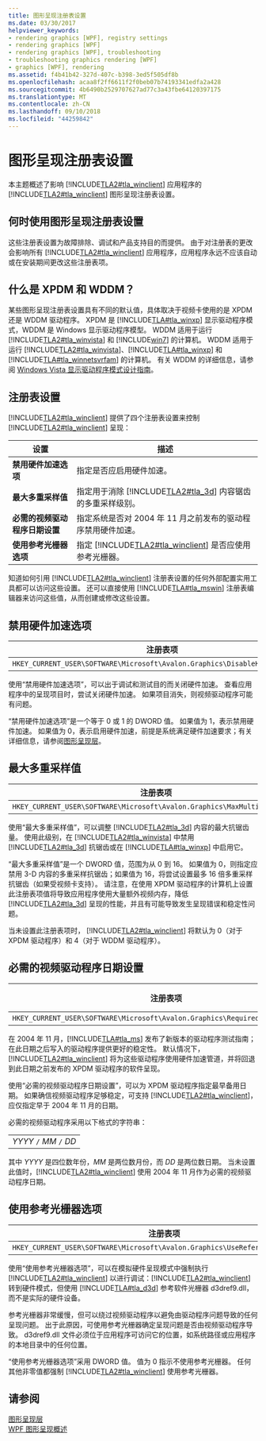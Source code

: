 ```yaml
---
title: 图形呈现注册表设置
ms.date: 03/30/2017
helpviewer_keywords:
- rendering graphics [WPF], registry settings
- rendering graphics [WPF]
- rendering graphics [WPF], troubleshooting
- troubleshooting graphics rendering [WPF]
- graphics [WPF], rendering
ms.assetid: f4b41b42-327d-407c-b398-3ed5f505df8b
ms.openlocfilehash: acaa8f2ff6611f2f0beb07b74193341edfa2a428
ms.sourcegitcommit: 4b6490b2529707627ad77c3a43fbe64120397175
ms.translationtype: MT
ms.contentlocale: zh-CN
ms.lasthandoff: 09/10/2018
ms.locfileid: "44259842"
---
```

# <a name="graphics-rendering-registry-settings"></a>图形呈现注册表设置
本主题概述了影响 [!INCLUDE[TLA2#tla_winclient](../../../../includes/tla2sharptla-winclient-md.md)] 应用程序的 [!INCLUDE[TLA2#tla_winclient](../../../../includes/tla2sharptla-winclient-md.md)] 图形呈现注册表设置。  
  

  
<a name="overview"></a>   
## <a name="when-to-use-graphics-rendering-registry-settings"></a>何时使用图形呈现注册表设置  
 这些注册表设置为故障排除、调试和产品支持目的而提供。 由于对注册表的更改会影响所有 [!INCLUDE[TLA2#tla_winclient](../../../../includes/tla2sharptla-winclient-md.md)] 应用程序，应用程序永远不应该自动或在安装期间更改这些注册表项。  
  
<a name="xpdmandwddm"></a>   
## <a name="what-are-xpdm-and-wddm"></a>什么是 XPDM 和 WDDM？  
 某些图形呈现注册表设置具有不同的默认值，具体取决于视频卡使用的是 XPDM 还是 WDDM 驱动程序。 XPDM 是 [!INCLUDE[TLA#tla_winxp](../../../../includes/tlasharptla-winxp-md.md)] 显示驱动程序模式，WDDM 是 Windows 显示驱动程序模型。 WDDM 适用于运行 [!INCLUDE[TLA2#tla_winvista](../../../../includes/tla2sharptla-winvista-md.md)] 和 [!INCLUDE[win7](../../../../includes/win7-md.md)] 的计算机。 WDDM 适用于运行 [!INCLUDE[TLA2#tla_winvista](../../../../includes/tla2sharptla-winvista-md.md)]、[!INCLUDE[TLA#tla_winxp](../../../../includes/tlasharptla-winxp-md.md)] 和 [!INCLUDE[TLA#tla_winnetsvrfam](../../../../includes/tlasharptla-winnetsvrfam-md.md)] 的计算机。 有关 WDDM 的详细信息，请参阅 [Windows Vista 显示驱动程序模式设计指南](https://go.microsoft.com/fwlink/?LinkId=178394)。  
  
<a name="registry_settings"></a>   
## <a name="registry-settings"></a>注册表设置  
 [!INCLUDE[TLA2#tla_winclient](../../../../includes/tla2sharptla-winclient-md.md)] 提供了四个注册表设置来控制 [!INCLUDE[TLA2#tla_winclient](../../../../includes/tla2sharptla-winclient-md.md)] 呈现：  
  
|设置|描述|  
|-------------|-----------------|  
|**禁用硬件加速选项**|指定是否应启用硬件加速。|  
|**最大多重采样值**|指定用于消除 [!INCLUDE[TLA2#tla_3d](../../../../includes/tla2sharptla-3d-md.md)] 内容锯齿的多重采样级别。|  
|**必需的视频驱动程序日期设置**|指定系统是否对 2004 年 11 月之前发布的驱动程序禁用硬件加速。|  
|**使用参考光栅器选项**|指定 [!INCLUDE[TLA2#tla_winclient](../../../../includes/tla2sharptla-winclient-md.md)] 是否应使用参考光栅器。|  
  
 知道如何引用 [!INCLUDE[TLA2#tla_winclient](../../../../includes/tla2sharptla-winclient-md.md)] 注册表设置的任何外部配置实用工具都可以访问这些设置。 还可以直接使用 [!INCLUDE[TLA#tla_mswin](../../../../includes/tlasharptla-mswin-md.md)] 注册表编辑器来访问这些值，从而创建或修改这些设置。  
  
<a name="disablehardwareacceleration"></a>   
## <a name="disable-hardware-acceleration-option"></a>禁用硬件加速选项  
  
|注册表项|值类型|  
|------------------|----------------|  
|`HKEY_CURRENT_USER\SOFTWARE\Microsoft\Avalon.Graphics\DisableHWAcceleration`|DWORD|  
  
 使用“禁用硬件加速选项”，可以出于调试和测试目的而关闭硬件加速。 查看应用程序中的呈现项目时，尝试关闭硬件加速。 如果项目消失，则视频驱动程序可能有问题。  
  
 “禁用硬件加速选项”是一个等于 0 或 1 的 DWORD 值。 如果值为 1，表示禁用硬件加速。 如果值为 0，表示启用硬件加速，前提是系统满足硬件加速要求；有关详细信息，请参阅[图形呈现层](../../../../docs/framework/wpf/advanced/graphics-rendering-tiers.md)。  
  
<a name="maxmultisample"></a>   
## <a name="maximum-multisample-value"></a>最大多重采样值  
  
|注册表项|值类型|  
|------------------|----------------|  
|`HKEY_CURRENT_USER\SOFTWARE\Microsoft\Avalon.Graphics\MaxMultisampleType`|DWORD|  
  
 使用“最大多重采样值”，可以调整 [!INCLUDE[TLA2#tla_3d](../../../../includes/tla2sharptla-3d-md.md)] 内容的最大抗锯齿量。 使用此级别，在 [!INCLUDE[TLA2#tla_winvista](../../../../includes/tla2sharptla-winvista-md.md)] 中禁用 [!INCLUDE[TLA2#tla_3d](../../../../includes/tla2sharptla-3d-md.md)] 抗锯齿或在 [!INCLUDE[TLA#tla_winxp](../../../../includes/tlasharptla-winxp-md.md)] 中启用它。  
  
 “最大多重采样值”是一个 DWORD 值，范围为从 0 到 16。 如果值为 0，则指定应禁用 3-D 内容的多重采样抗锯齿；如果值为 16，将尝试设置最多 16 倍多重采样抗锯齿（如果受视频卡支持）。 请注意，在使用 XPDM 驱动程序的计算机上设置此注册表项值将导致应用程序使用大量额外视频内存，降低 [!INCLUDE[TLA2#tla_3d](../../../../includes/tla2sharptla-3d-md.md)] 呈现的性能，并且有可能导致发生呈现错误和稳定性问题。  
  
 当未设置此注册表项时， [!INCLUDE[TLA2#tla_winclient](../../../../includes/tla2sharptla-winclient-md.md)] 将默认为 0（对于 XPDM 驱动程序）和 4（对于 WDDM 驱动程序）。  
  
<a name="requiredvideodriverdatesetting"></a>   
## <a name="required-video-driver-date-setting"></a>必需的视频驱动程序日期设置  
  
|注册表项|值类型|  
|------------------|----------------|  
|`HKEY_CURRENT_USER\SOFTWARE\Microsoft\Avalon.Graphics\RequiredVideoDriverDate`|String|  
  
 在 2004 年 11 月，[!INCLUDE[TLA#tla_ms](../../../../includes/tlasharptla-ms-md.md)] 发布了新版本的驱动程序测试指南；在此日期之后写入的驱动程序提供更好的稳定性。 默认情况下，[!INCLUDE[TLA2#tla_winclient](../../../../includes/tla2sharptla-winclient-md.md)] 将为这些驱动程序使用硬件加速管道，并将回退到此日期之前发布的 XPDM 驱动程序的软件呈现。  
  
 使用“必需的视频驱动程序日期设置”，可以为 XPDM 驱动程序指定最早备用日期。 如果确信视频驱动程序足够稳定，可支持 [!INCLUDE[TLA2#tla_winclient](../../../../includes/tla2sharptla-winclient-md.md)]，应仅指定早于 2004 年 11 月的日期。  
  
 必需的视频驱动程序采用以下格式的字符串：  
  
| |  
|-|  
|*YYYY* `/` *MM* `/` *DD*|  
  
 其中 *YYYY* 是四位数年份，*MM* 是两位数月份，而 *DD* 是两位数日期。 当未设置此值时，[!INCLUDE[TLA2#tla_winclient](../../../../includes/tla2sharptla-winclient-md.md)] 使用 2004 年 11 月作为必需的视频驱动程序日期。  
  
<a name="usereferencerasterizeroption"></a>   
## <a name="use-reference-rasterizer-option"></a>使用参考光栅器选项  
  
|注册表项|值类型|  
|------------------|----------------|  
|`HKEY_CURRENT_USER\SOFTWARE\Microsoft\Avalon.Graphics\UseReferenceRasterizer`|DWORD|  
  
 使用“使用参考光栅器选项”，可以在模拟硬件呈现模式中强制执行 [!INCLUDE[TLA2#tla_winclient](../../../../includes/tla2sharptla-winclient-md.md)] 以进行调试：[!INCLUDE[TLA2#tla_winclient](../../../../includes/tla2sharptla-winclient-md.md)] 转到硬件模式，但使用 [!INCLUDE[TLA#tla_d3d](../../../../includes/tlasharptla-d3d-md.md)] 参考软件光栅器 d3dref9.dll，而不是实际的硬件设备。  
  
 参考光栅器非常缓慢，但可以绕过视频驱动程序以避免由驱动程序问题导致的任何呈现问题。 出于此原因，可使用参考光栅器确定呈现问题是否由视频驱动程序导致。 d3dref9.dll 文件必须位于应用程序可访问它的位置，如系统路径或应用程序的本地目录中的任何位置。  
  
 “使用参考光栅器选项”采用 DWORD 值。 值为 0 指示不使用参考光栅器。 任何其他非零值都强制 [!INCLUDE[TLA2#tla_winclient](../../../../includes/tla2sharptla-winclient-md.md)] 使用参考光栅器。  
  
## <a name="see-also"></a>请参阅  
 [图形呈现层](../../../../docs/framework/wpf/advanced/graphics-rendering-tiers.md)  
 [WPF 图形呈现概述](../../../../docs/framework/wpf/graphics-multimedia/wpf-graphics-rendering-overview.md)
